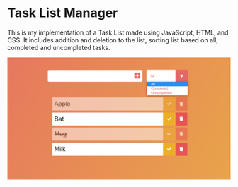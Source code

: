 # Task List Manager
This is my implementation of a Task List made using JavaScript, HTML, and CSS. It includes addition and deletion to the list, sorting list based on all, completed and uncompleted tasks.

![Task List Manager Demo](tasklist.png)
